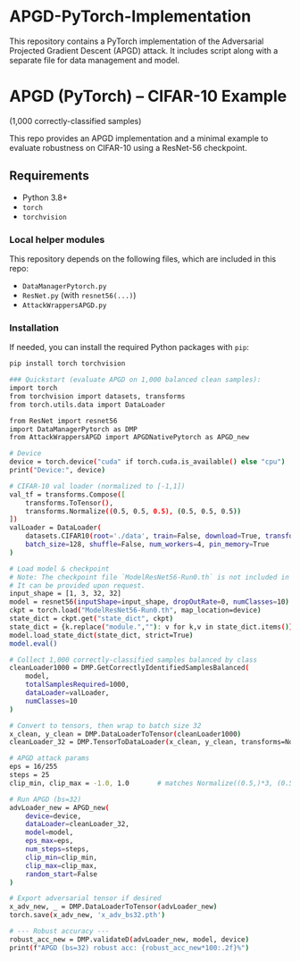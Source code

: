 # APGD-PyTorch-Implementation
This repository contains a PyTorch implementation of the Adversarial Projected Gradient Descent (APGD) attack.  It includes script along with a separate file for data management and model.
# APGD (PyTorch) – CIFAR-10 Example
(1,000 correctly-classified samples)

This repo provides an APGD implementation and a minimal example to evaluate robustness on CIFAR-10 using a ResNet-56 checkpoint.

## Requirements

-   Python 3.8+
-   `torch`
-   `torchvision`

### Local helper modules

This repository depends on the following files, which are included in this repo:
-   `DataManagerPytorch.py`
-   `ResNet.py` (with `resnet56(...)`)
-   `AttackWrappersAPGD.py`

### Installation

If needed, you can install the required Python packages with `pip`:
```bash
pip install torch torchvision

### Quickstart (evaluate APGD on 1,000 balanced clean samples):
import torch
from torchvision import datasets, transforms
from torch.utils.data import DataLoader

from ResNet import resnet56
import DataManagerPytorch as DMP
from AttackWrappersAPGD import APGDNativePytorch as APGD_new

# Device 
device = torch.device("cuda" if torch.cuda.is_available() else "cpu")
print("Device:", device)

# CIFAR-10 val loader (normalized to [-1,1])
val_tf = transforms.Compose([
    transforms.ToTensor(),
    transforms.Normalize((0.5, 0.5, 0.5), (0.5, 0.5, 0.5))
])
valLoader = DataLoader(
    datasets.CIFAR10(root='./data', train=False, download=True, transform=val_tf),
    batch_size=128, shuffle=False, num_workers=4, pin_memory=True
)

# Load model & checkpoint
# Note: The checkpoint file `ModelResNet56-Run0.th` is not included in this repository.
# It can be provided upon request.
input_shape = [1, 3, 32, 32]
model = resnet56(inputShape=input_shape, dropOutRate=0, numClasses=10).to(device)
ckpt = torch.load("ModelResNet56-Run0.th", map_location=device)
state_dict = ckpt.get("state_dict", ckpt)
state_dict = {k.replace("module.",""): v for k,v in state_dict.items()}
model.load_state_dict(state_dict, strict=True)
model.eval()

# Collect 1,000 correctly-classified samples balanced by class
cleanLoader1000 = DMP.GetCorrectlyIdentifiedSamplesBalanced(
    model,
    totalSamplesRequired=1000,
    dataLoader=valLoader,
    numClasses=10
)

# Convert to tensors, then wrap to batch size 32
x_clean, y_clean = DMP.DataLoaderToTensor(cleanLoader1000)
cleanLoader_32 = DMP.TensorToDataLoader(x_clean, y_clean, transforms=None, batchSize=32, randomizer=None)

# APGD attack params 
eps = 16/255
steps = 25
clip_min, clip_max = -1.0, 1.0       # matches Normalize((0.5,)*3, (0.5,)*3)

# Run APGD (bs=32)
advLoader_new = APGD_new(
    device=device,
    dataLoader=cleanLoader_32,
    model=model,
    eps_max=eps,
    num_steps=steps,
    clip_min=clip_min,
    clip_max=clip_max,
    random_start=False
)

# Export adversarial tensor if desired
x_adv_new, _ = DMP.DataLoaderToTensor(advLoader_new)
torch.save(x_adv_new, 'x_adv_bs32.pth')

# --- Robust accuracy ---
robust_acc_new = DMP.validateD(advLoader_new, model, device)
print(f"APGD (bs=32) robust acc: {robust_acc_new*100:.2f}%")
